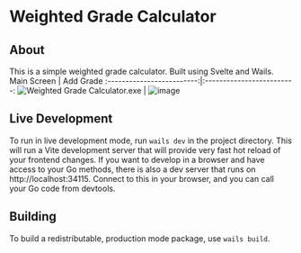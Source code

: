 # Weighted Grade Calculator

## About

This is a simple weighted grade calculator. Built using Svelte and Wails.
  Main Screen              |  Add Grade
:-------------------------:|:-------------------------:
![Weighted Grade Calculator.exe](https://user-images.githubusercontent.com/50722844/212529793-2dd8a538-0fe6-4b9d-8b59-f763079cd847.png)   |  ![image](https://user-images.githubusercontent.com/50722844/212530029-2e44ad90-fe2e-48c9-a0a1-2adc39610f9c.png)


## Live Development

To run in live development mode, run `wails dev` in the project directory. This will run a Vite development
server that will provide very fast hot reload of your frontend changes. If you want to develop in a browser
and have access to your Go methods, there is also a dev server that runs on http://localhost:34115. Connect
to this in your browser, and you can call your Go code from devtools.

## Building

To build a redistributable, production mode package, use `wails build`.
